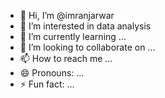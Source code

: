 - 👋 Hi, I’m @imranjarwar
- 👀 I’m interested in data analysis
- 🌱 I’m currently learning ...
- 💞️ I’m looking to collaborate on ...
- 📫 How to reach me ...
- 😄 Pronouns: ...
- ⚡ Fun fact: ...

<!---
imranjarwar/imranjarwar is a ✨ special ✨ repository because its `README.md` (this file) appears on your GitHub profile.
You can click the Preview link to take a look at your changes.
--->
